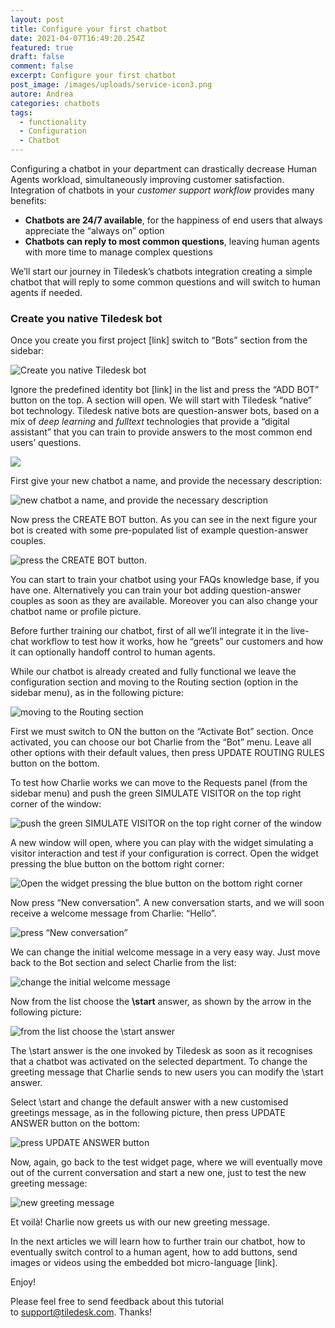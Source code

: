 ```yaml
---
layout: post
title: Configure your first chatbot
date: 2021-04-07T16:49:20.254Z
featured: true
draft: false
comment: false
excerpt: Configure your first chatbot
post_image: /images/uploads/service-icon3.png
autore: Andrea
categories: chatbots
tags:
  - functionality
  - Configuration
  - Chatbot
---
```

Configuring a chatbot in your department can drastically decrease Human Agents workload, simultaneously improving customer satisfaction. Integration of chatbots in your *customer support workflow* provides many benefits:

* **Chatbots are 24/7 available**, for the happiness of end users that always appreciate the “always on” option
* **Chatbots can reply to most common questions**, leaving human agents with more time to manage complex questions

We’ll start our journey in Tiledesk’s chatbots integration creating a simple chatbot that will reply to some common questions and will switch to human agents if needed.

### Create you native Tiledesk bot

Once you create you first project \[link] switch to “Bots” section from the sidebar:

![Create you native Tiledesk bot](/images/uploads/image-1-.png "Create you native Tiledesk bot")

Ignore the predefined identity bot \[link] in the list and press the “ADD BOT” button on the top. A section will open. We will start with Tiledesk “native” bot technology. Tiledesk native bots are question-answer bots, based on a mix of *deep learning* and *fulltext* technologies that provide a “digital assistant” that you can train to provide answers to the most common end users’ questions.

![](/images/uploads/image-1555.png)

First give your new chatbot a name, and provide the necessary description:

![new chatbot a name, and provide the necessary description](/images/uploads/image-2555.png "new chatbot a name, and provide the necessary description")

Now press the CREATE BOT button. As you can see in the next figure your bot is created with some pre-populated list of example question-answer couples.

![press the CREATE BOT button.](/images/uploads/image-3555.png "press the CREATE BOT button.")

You can start to train your chatbot using your FAQs knowledge base, if you have one. Alternatively you can train your bot adding question-answer couples as soon as they are available. Moreover you can also change your chatbot name or profile picture.

Before further training our chatbot, first of all we’ll integrate it in the live-chat workflow to test how it works, how he “greets” our customers and how it can optionally handoff control to human agents.

While our chatbot is already created and fully functional we leave the configuration section and moving to the Routing section (option in the sidebar menu), as in the following picture:

![moving to the Routing section](/images/uploads/image-4555.png "moving to the Routing section")

First we must switch to ON the button on the “Activate Bot” section. Once activated, you can choose our bot Charlie from the “Bot” menu. Leave all other options with their default values, then press UPDATE ROUTING RULES button on the bottom.

To test how Charlie works we can move to the Requests panel (from the sidebar menu) and push the green SIMULATE VISITOR on the top right corner of the window:

![push the green SIMULATE VISITOR on the top right corner of the window](/images/uploads/image-6555.png "push the green SIMULATE VISITOR on the top right corner of the window:")

A new window will open, where you can play with the widget simulating a visitor interaction and test if your configuration is correct. Open the widget pressing the blue button on the bottom right corner:

![Open the widget pressing the blue button on the bottom right corner](/images/uploads/image-7-555.png "Open the widget pressing the blue button on the bottom right corner")

Now press “New conversation”. A new conversation starts, and we will soon receive a welcome message from Charlie: “Hello”.

![press “New conversation”](/images/uploads/image-8555.png "press “New conversation”")

We can change the initial welcome message in a very easy way. Just move back to the Bot section and select Charlie from the list:

![change the initial welcome message](/images/uploads/image-9555.png "change the initial welcome message")

Now from the list choose the **\start** answer, as shown by the arrow in the following picture:

![from the list choose the \start answer](/images/uploads/image-12555.png "from the list choose the \start answer")

The \start answer is the one invoked by Tiledesk as soon as it recognises that a chatbot was activated on the selected department. To change the greeting message that Charlie sends to new users you can modify the \start answer.

Select \start and change the default answer with a new customised greetings message, as in the following picture, then press UPDATE ANSWER button on the bottom:

![press UPDATE ANSWER button](/images/uploads/image-13555.png "press UPDATE ANSWER button")

Now, again, go back to the test widget page, where we will eventually move out of the current conversation and start a new one, just to test the new greeting message:

![new greeting message](/images/uploads/image-14555.png "new greeting message")

Et voilà! Charlie now greets us with our new greeting message.

In the next articles we will learn how to further train our chatbot, how to eventually switch control to a human agent, how to add buttons, send images or videos using the embedded bot micro-language \[link].

Enjoy!

Please feel free to send feedback about this tutorial to [support@tiledesk.com](mailto:support@tiledesk.com). Thanks!